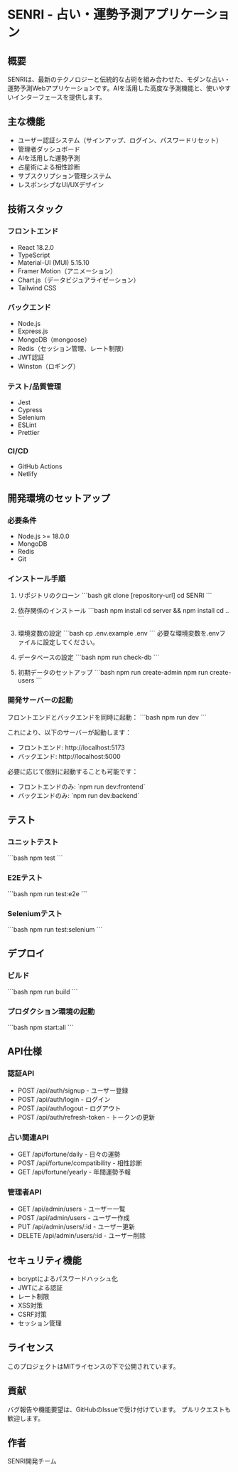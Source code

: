 # SENRI - 占い・運勢予測アプリケーション

## 概要
SENRIは、最新のテクノロジーと伝統的な占術を組み合わせた、モダンな占い・運勢予測Webアプリケーションです。AIを活用した高度な予測機能と、使いやすいインターフェースを提供します。

## 主な機能
- ユーザー認証システム（サインアップ、ログイン、パスワードリセット）
- 管理者ダッシュボード
- AIを活用した運勢予測
- 占星術による相性診断
- サブスクリプション管理システム
- レスポンシブなUI/UXデザイン

## 技術スタック

### フロントエンド
- React 18.2.0
- TypeScript
- Material-UI (MUI) 5.15.10
- Framer Motion（アニメーション）
- Chart.js（データビジュアライゼーション）
- Tailwind CSS

### バックエンド
- Node.js
- Express.js
- MongoDB（mongoose）
- Redis（セッション管理、レート制限）
- JWT認証
- Winston（ロギング）

### テスト/品質管理
- Jest
- Cypress
- Selenium
- ESLint
- Prettier

### CI/CD
- GitHub Actions
- Netlify

## 開発環境のセットアップ

### 必要条件
- Node.js >= 18.0.0
- MongoDB
- Redis
- Git

### インストール手順

1. リポジトリのクローン
\`\`\`bash
git clone [repository-url]
cd SENRI
\`\`\`

2. 依存関係のインストール
\`\`\`bash
npm install
cd server && npm install
cd ..
\`\`\`

3. 環境変数の設定
\`\`\`bash
cp .env.example .env
\`\`\`
必要な環境変数を.envファイルに設定してください。

4. データベースの設定
\`\`\`bash
npm run check-db
\`\`\`

5. 初期データのセットアップ
\`\`\`bash
npm run create-admin
npm run create-users
\`\`\`

### 開発サーバーの起動

フロントエンドとバックエンドを同時に起動：
\`\`\`bash
npm run dev
\`\`\`

これにより、以下のサーバーが起動します：
- フロントエンド: http://localhost:5173
- バックエンド: http://localhost:5000

必要に応じて個別に起動することも可能です：
- フロントエンドのみ: \`npm run dev:frontend\`
- バックエンドのみ: \`npm run dev:backend\`

## テスト

### ユニットテスト
\`\`\`bash
npm test
\`\`\`

### E2Eテスト
\`\`\`bash
npm run test:e2e
\`\`\`

### Seleniumテスト
\`\`\`bash
npm run test:selenium
\`\`\`

## デプロイ

### ビルド
\`\`\`bash
npm run build
\`\`\`

### プロダクション環境の起動
\`\`\`bash
npm start:all
\`\`\`

## API仕様

### 認証API
- POST /api/auth/signup - ユーザー登録
- POST /api/auth/login - ログイン
- POST /api/auth/logout - ログアウト
- POST /api/auth/refresh-token - トークンの更新

### 占い関連API
- GET /api/fortune/daily - 日々の運勢
- POST /api/fortune/compatibility - 相性診断
- GET /api/fortune/yearly - 年間運勢予報

### 管理者API
- GET /api/admin/users - ユーザー一覧
- POST /api/admin/users - ユーザー作成
- PUT /api/admin/users/:id - ユーザー更新
- DELETE /api/admin/users/:id - ユーザー削除

## セキュリティ機能
- bcryptによるパスワードハッシュ化
- JWTによる認証
- レート制限
- XSS対策
- CSRF対策
- セッション管理

## ライセンス
このプロジェクトはMITライセンスの下で公開されています。

## 貢献
バグ報告や機能要望は、GitHubのIssueで受け付けています。
プルリクエストも歓迎します。

## 作者
SENRI開発チーム 